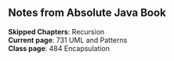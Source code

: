 ## Notes from Absolute Java Book

**Skipped Chapters**: Recursion  
**Current page**: 731 UML and Patterns  
**Class page**: 484 Encapsulation  
